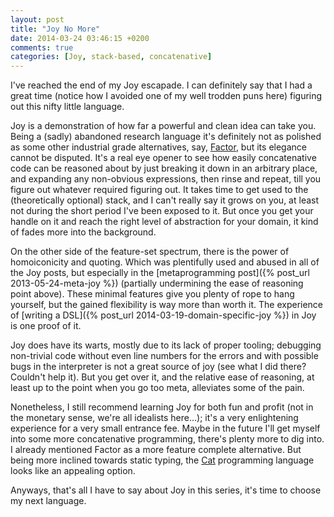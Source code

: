 ```yaml
---
layout: post
title: "Joy No More"
date: 2014-03-24 03:46:15 +0200
comments: true
categories: [Joy, stack-based, concatenative]
---
```


I've reached the end of my Joy escapade. I can definitely say that I had a great time (notice how I avoided one of my well trodden puns here) figuring out this nifty little language.

<!-- more -->

Joy is a demonstration of how far a powerful and clean idea can take you. Being a (sadly) abandoned research language it's definitely not as polished as some other industrial grade alternatives, say, [Factor](http://factorcode.org/), but its elegance cannot be disputed. It's a real eye opener to see how easily concatenative code can be reasoned about by just breaking it down in an arbitrary place, and expanding any non-obvious expressions, then rinse and repeat, till you figure out whatever required figuring out. It takes time to get used to the (theoretically optional) stack, and I can't really say it grows on you, at least not during the short period I've been exposed to it. But once you get your handle on it and reach the right level of abstraction for your domain, it kind of fades more into the background.

On the other side of the feature-set spectrum, there is the power of homoiconicity and quoting. Which was plentifully used and abused in all of the Joy posts, but especially in the [metaprogramming post]({% post_url 2013-05-24-meta-joy %}) (partially undermining the ease of reasoning point above). These minimal features give you plenty of rope to hang yourself, but the gained flexibility is way more than worth it. The experience of [writing a DSL]({% post_url 2014-03-19-domain-specific-joy %}) in Joy is one proof of it.

Joy does have its warts, mostly due to its lack of proper tooling; debugging non-trivial code without even line numbers for the errors and with possible bugs in the interpreter is not a great source of joy (see what I did there? Couldn't help it). But you get over it, and the relative ease of reasoning, at least up to the point when you go too meta, alleviates some of the pain.

Nonetheless, I still recommend learning Joy for both fun and profit (not in the monetary sense, we're all idealists here...); it's a very enlightening experience for a very small entrance fee. Maybe in the future I'll get myself into some more concatenative programming, there's plenty more to dig into. I already mentioned Factor as a more feature complete alternative. But being more inclined towards static typing, the [Cat](http://www.cat-language.com/) programming language looks like an appealing option.

Anyways, that's all I have to say about Joy in this series, it's time to choose my next language.